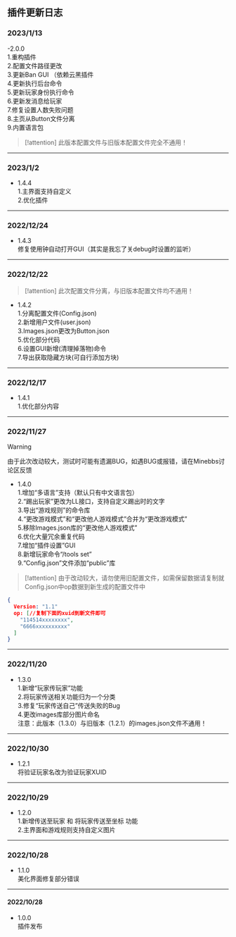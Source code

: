 ## 插件更新日志

### 2023/1/13  
-2.0.0   
  1.重构插件  
  2.配置文件路径更改  
  3.更新Ban GUI （依赖云黑插件  
  4.更新执行后台命令  
  5.更新玩家身份执行命令  
  6.更新发消息给玩家  
  7.修复设置人数失败问题  
  8.主页从Button文件分离  
  9.内置语言包  
> [!attention]
> 此版本配置文件与旧版本配置文件完全不通用！

***

### 2023/1/2  
- 1.4.4  
  1.主界面支持自定义  
  2.优化插件  

***

### 2022/12/24   
- 1.4.3   
修复使用钟自动打开GUI（其实是我忘了关debug时设置的监听）

***

### 2022/12/22  
> [!attention]
> 此次配置文件分离，与旧版本配置文件均不通用！ 

- 1.4.2  
1.分离配置文件(Config.json)  
2.新增用户文件(user.json)  
3.Images.json更改为Button.json  
5.优化部分代码  
6.设置GUI新增(清理掉落物)命令  
7.导出获取隐藏方块(可自行添加方块)  

***

### 2022/12/17  

- 1.4.1  
1.优化部分内容

***

### 2022/11/27  
> [!warning]
> 由于此次改动较大，测试时可能有遗漏BUG，如遇BUG或报错，请在Minebbs讨论区反馈  

- 1.4.0  
1.增加“多语言”支持（默认只有中文语言包）  
2.“踢出玩家”更改为LL接口，支持自定义踢出时的文字  
3.导出“游戏规则”的命令库  
4.“更改游戏模式”和“更改他人游戏模式”合并为“更改游戏模式”  
5.移除Images.json库的“更改他人游戏模式”  
6.优化大量冗余重复代码  
7.增加“插件设置”GUI  
8.新增玩家命令“/tools set”  
9.“Config.json”文件添加“public”库  

> [!attention]
> 由于改动较大，请勿使用旧配置文件，如需保留数据请复制就Config.json中op数据到新生成的配置文件中

```json
{
  Version: "1.1"
  op: [//复制下面的xuid到新文件即可
    "114514xxxxxxxx",
    "6666xxxxxxxxxx"
  ]
}
```

***

### 2022/11/20  
- 1.3.0  
1.新增“玩家传玩家”功能  
2.将玩家传送相关功能归为一个分类  
3.修复“玩家传送自己”传送失败的Bug  
4.更改images库部分图片命名  
注意：此版本（1.3.0）与旧版本（1.2.1）的images.json文件不通用！  

***

### 2022/10/30  
- 1.2.1  
将验证玩家名改为验证玩家XUID  

***

### 2022/10/29 
- 1.2.0   
1.新增传送至玩家 和 将玩家传送至坐标 功能  
2.主界面和游戏规则支持自定义图片  

***

### 2022/10/28  
- 1.1.0  
美化界面修复部分错误

***

#### 2022/10/28  
- 1.0.0   
插件发布  